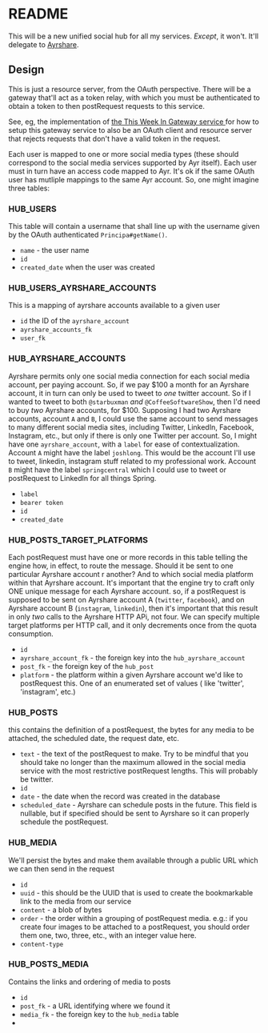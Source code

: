 # README

This will be a new unified social hub for all my services. _Except_, it won't. It'll delegate
to [Ayrshare](https://ayrshare.com).

## Design

This is just a resource server, from the OAuth perspective. There will be a gateway that'll act as a token relay, with
which you must be authenticated to obtain a token to then postRequest requests to this service.

See, eg, the implementation of [the This Week In Gateway service ](https://github.com/this-week-in/studio-gateway) for
how to setup this gateway service to also be an OAuth client and resource server that rejects requests that don't have a
valid token in the request.

Each user is mapped to one or more social media types (these should correspond to the social media services supported by
Ayr itself). Each user must in turn have an access code mapped to Ayr. It's ok if the same OAuth user has mutliple
mappings to the same Ayr account. So, one might imagine three tables:

### HUB_USERS

This table will contain a username that shall line up with the username given by the OAuth
authenticated `Principa#getName()`.

* `name` - the user name
* `id`
* `created_date` when the user was created

### HUB_USERS_AYRSHARE_ACCOUNTS

This is a mapping of ayrshare accounts available to a given user

* `id` the ID of the `ayrshare_account`
* `ayrshare_accounts_fk`
* `user_fk`

### HUB_AYRSHARE_ACCOUNTS

Ayrshare permits only one social media connection for each social media account, per paying account. So, if we pay $100
a month for an Ayrshare account, it in turn can only be used to tweet to _one_ twitter account. So if I wanted to tweet
to both `@starbuxman` _and_ `@CoffeeSoftwareShow`, then I'd need to buy _two_ Ayrshare accounts, for $100. Supposing I
had two Ayrshare accounts, account `A` and `B`, I could use the same account to send messages to many different social
media sites, including Twitter, LinkedIn, Facebook, Instagram, etc., but only if there is only one Twitter per account.
So, I might have one `ayrshare_account`, with a `label` for ease of contextualization. Account `A` might have the
label `joshlong`. This would be the account I'll use to tweet, linkedin, instagram stuff related to my professional
work. Account `B` might have the label `springcentral` which I could use to tweet or postRequest to LinkedIn for all things
Spring.

* `label`
* `bearer token`
* `id`
* `created_date`

### HUB_POSTS_TARGET_PLATFORMS

Each postRequest must have one or more records in this table telling the engine how, in effect, to route the message. Should it
be sent to one particular Ayrshare account r another? And to which social media platform within that Ayrshare account.
It's important that the engine try to craft only ONE unique message for each Ayrshare account. so, if a postRequest is supposed
to be sent on Ayrshare account A (`twitter`, `facebook`), and on Ayrshare account B (`instagram`, `linkedin`), then it's
important that this result in only _two_ calls to the Ayrshare HTTP APi, not four. We can specify multiple target
platforms per HTTP call, and it only decrements once from the quota consumption.

* `id`
* `ayrshare_account_fk` - the foreign key into the `hub_ayrshare_account`
* `post_fk` - the foreign key of the `hub_post`
* `platform` - the platform within a given Ayrshare account we'd like to postRequest this. One of an enumerated set of values (
  like 'twitter', 'instagram', etc.)

### HUB_POSTS

this contains the definition of a postRequest, the bytes for any media to be attached, the scheduled date, the request date,
etc.

* `text` - the text of the postRequest to make. Try to be mindful that you should take no longer than the maximum allowed in
  the social media service with the most restrictive postRequest lengths. This will probably be twitter.
* `id`
* `date` - the date when the record was created in the database
* `scheduled_date` - Ayrshare can schedule posts in the future. This field is nullable, but if specified should be sent
  to Ayrshare so it can properly schedule the postRequest.

### HUB_MEDIA

We'll persist the bytes and make them available through a public URL which we can then send in the request

* `id`
* `uuid` - this should be the UUID that is used to create the bookmarkable link to the media from our service
* `content` - a blob of bytes
* `order` - the order within a grouping of postRequest media. e.g.: if you create four images to be attached to a postRequest, you
  should order them one, two, three, etc., with an integer value here.
* `content-type`

### HUB_POSTS_MEDIA

Contains the links and ordering of media to posts

* `id`
* `post_fk` - a URL identifying where we found it
* `media_fk` - the foreign key to the `hub_media` table
* 
